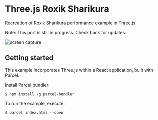 # Three.js Roxik Sharikura
Recreation of Roxik Sharikura performance example in Three.js

Note: This port is still in progress.  Check back for updates.

![screen capture](http://labs.jasonsturges.com/three.js/threejs-roxik-demo.png)


## Getting started

This example incorporates Three.js within a React application, built with Parcel.

Install Parcel bundler:

    $ npm install -g parcel-bundler

To run the example, execute:

    $ parcel index.html --open
